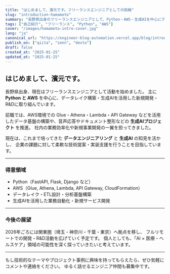 ```yaml
---
title: "はじめまして、濱元です。フリーランスエンジニアとしての挑戦"
slug: "introduction-hamamoto"
summary: "長野県出身のフリーランスエンジニアとして、Python・AWS・生成AIを中心にデータレイク構築や新規開発に取り組んでいます。得意領域や今後の展望について紹介します。"
tags: ["自己紹介", "フリーランス", "Python", "AWS"]
cover: "/images/hamamoto-intro-cover.jpg"
lang: "ja"
canonical_url: "https://engineer-blog-automation.vercel.app/blog/introduction-hamamoto"
publish_on: ["qiita", "zenn", "devto"]
draft: false
created_at: "2025-01-25"
updated_at: "2025-01-25"
---
```


## はじめまして、濱元です。

長野県出身、現在はフリーランスエンジニアとして活動を始めました。
主に **Python と AWS** を中心に、データレイク構築・生成AIを活用した新規開発・R&Dに取り組んでいます。

前職では、AWS環境での Glue・Athena・Lambda・API Gateway などを活用したデータ基盤の構築や、音声応答やドキュメント整形などの **生成AIプロジェクト** を推進。
社内の業務効率化や新規事業開発の一翼を担ってきました。

現在は、これまで培ってきた **データエンジニアリング** と **生成AI** の知見を活かし、
企業の課題に対して柔軟な技術提案・実装支援を行うことを目指しています。

---

### 得意領域

* Python（FastAPI, Flask, Django など）
* AWS（Glue, Athena, Lambda, API Gateway, CloudFormation）
* データレイク・ETL設計・分析基盤構築
* 生成AIを活用した業務自動化・新規サービス開発

---

### 今後の展望

2026年ごろには関東圏（埼玉・神奈川・千葉・東京）へ拠点を移し、
フルリモートでの開発・R&D活動を広げていく予定です。
個人としても、「AI × 医療・ヘルスケア」領域の可能性を深く探っていきたいと考えています。

---

もし技術的なテーマやプロジェクト事例に興味を持ってもらえたら、ぜひ気軽にコメントや連絡をください。
ゆるく話せるエンジニア仲間も募集中です。
